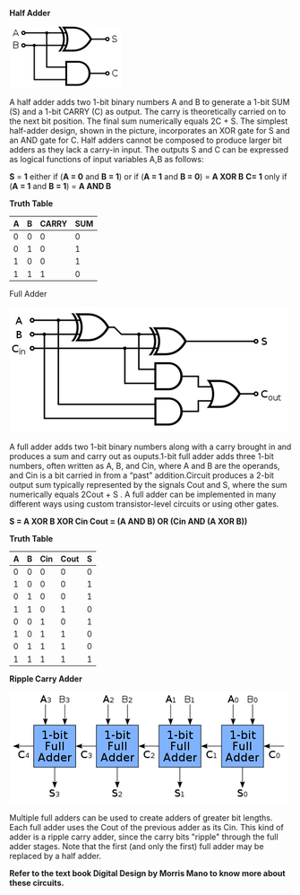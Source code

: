 **Half Adder**

<img src="images/half_adder.png">

A half adder adds two 1-bit binary numbers A and B to generate a 1-bit SUM (S) and a 1-bit CARRY (C) as output. The carry is theoretically carried on to the next bit position. The final sum numerically equals 2C + S. The simplest half-adder design, shown in the picture, incorporates an XOR gate for S and an AND gate for C. Half adders cannot be composed to produce larger bit adders as they lack a carry-in input. The outputs S and C can be expressed as logical functions of input variables A,B as follows:

**S** = **1** either if (**A = 0** and **B = 1**) or if (**A = 1** and **B = 0**) = **A XOR B**
**C= 1** only if (**A = 1** and **B = 1**) = **A AND B**

**Truth Table**

| A   | B   | CARRY | SUM |
| --- | --- | ----- | --- |
| 0   | 0   | 0     | 0   |
| 0   | 1   | 0     | 1   |
| 1   | 0   | 0     | 1   |
| 1   | 1   | 1     | 0   |

Full Adder

<img src="images/full_adder.png">

A full adder adds two 1-bit binary numbers along with a carry brought in and produces a sum and carry out as ouputs.1-bit full adder adds three 1-bit numbers, often written as A, B, and Cin, where A and B are the operands, and Cin is a bit carried in from a “past” addition.Circuit produces a 2-bit output sum typically represented by the signals Cout and S, where the sum numerically equals 2Cout + S . A full adder can be implemented in many different ways using custom transistor-level circuits or using other gates.

**S = A XOR B XOR Cin
Cout = (A
AND B) OR (Cin AND (A XOR B))**

**Truth Table**

| A   | B   | Cin | Cout | S   |
| --- | --- | --- | ---- | --- |
| 0   | 0   | 0   | 0    | 0   |
| 1   | 0   | 0   | 0    | 1   |
| 0   | 1   | 0   | 0    | 1   |
| 1   | 1   | 0   | 1    | 0   |
| 0   | 0   | 1   | 0    | 1   |
| 1   | 0   | 1   | 1    | 0   |
| 0   | 1   | 1   | 1    | 0   |
| 1   | 1   | 1   | 1    | 1   |

**Ripple Carry Adder**

![](images/ripple_carry_adder.png)

Multiple full adders can be used to create adders of greater bit lengths. Each full adder uses the Cout of the previous adder as its Cin. This kind of adder is a ripple carry adder, since the carry bits "ripple" through the full adder stages. Note that the first (and only the first) full adder may be replaced by a half adder.

**Refer to the text book Digital Design by Morris Mano to know more about these circuits.**